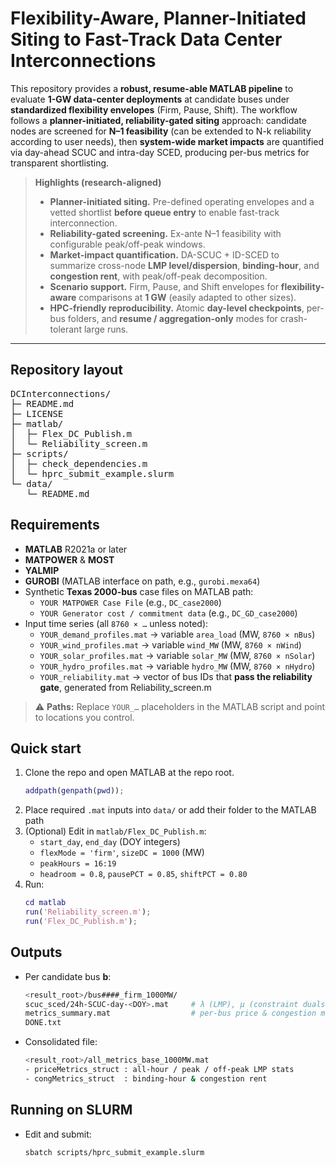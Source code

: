 # Flexibility-Aware, Planner-Initiated Siting to Fast-Track Data Center Interconnections

This repository provides a **robust, resume-able MATLAB pipeline** to evaluate **1-GW data-center deployments** at candidate buses under **standardized flexibility envelopes** (Firm, Pause, Shift). The workflow follows a **planner-initiated, reliability-gated siting** approach: candidate nodes are screened for **N–1 feasibility** (can be extended to N-k reliability according to user needs), then **system-wide market impacts** are quantified via day-ahead SCUC and intra-day SCED, producing per-bus metrics for transparent shortlisting.

> **Highlights (research-aligned)**
> - **Planner-initiated siting.** Pre-defined operating envelopes and a vetted shortlist **before queue entry** to enable fast-track interconnection.
> - **Reliability-gated screening.** Ex-ante N–1 feasibility with configurable peak/off-peak windows.
> - **Market-impact quantification.** DA-SCUC + ID-SCED to summarize cross-node **LMP level/dispersion**, **binding-hour**, and **congestion rent**, with peak/off-peak decomposition.
> - **Scenario support.** Firm, Pause, and Shift envelopes for **flexibility-aware** comparisons at **1 GW** (easily adapted to other sizes).
> - **HPC-friendly reproducibility.** Atomic **day-level checkpoints**, per-bus folders, and **resume / aggregation-only** modes for crash-tolerant large runs.

---

## Repository layout

<pre>
DCInterconnections/
├─ README.md
├─ LICENSE
├─ matlab/
│  ├─ Flex_DC_Publish.m
│  └─ Reliability_screen.m
├─ scripts/
│  ├─ check_dependencies.m
│  └─ hprc_submit_example.slurm
└─ data/
   └─ README.md
</pre>

## Requirements

- **MATLAB** R2021a or later  
- **MATPOWER** & **MOST**  
- **YALMIP**  
- **GUROBI** (MATLAB interface on path, e.g., `gurobi.mexa64`)  
- Synthetic **Texas 2000-bus** case files on MATLAB path:
  - `YOUR MATPOWER Case File` (e.g., `DC_case2000`)
  - `YOUR Generator cost / commitment data` (e.g., `DC_GD_case2000`)
- Input time series (all `8760 × …` unless noted):
  - `YOUR_demand_profiles.mat` → variable `area_load` (MW, `8760 × nBus`)
  - `YOUR_wind_profiles.mat`   → variable `wind_MW`  (MW, `8760 × nWind`)
  - `YOUR_solar_profiles.mat`  → variable `solar_MW` (MW, `8760 × nSolar`)
  - `YOUR_hydro_profiles.mat`  → variable `hydro_MW` (MW, `8760 × nHydro`)
  - `YOUR_reliability.mat`     → vector of bus IDs that **pass the reliability gate**, generated from Reliability_screen.m

> ⚠️ **Paths:** Replace `YOUR_…` placeholders in the MATLAB script and point to locations you control.

## Quick start

1. Clone the repo and open MATLAB at the repo root.
   ```matlab
   addpath(genpath(pwd));
2. Place required `.mat` inputs into `data/` or add their folder to the MATLAB path
3. (Optional) Edit in `matlab/Flex_DC_Publish.m`:
   - `start_day`, `end_day` (DOY integers)
   - `flexMode = 'firm'`, `sizeDC = 1000` (MW)
   - `peakHours = 16:19`
   - `headroom = 0.8`, `pausePCT = 0.85`, `shiftPCT = 0.80`
4. Run:
   ```matlab
   cd matlab
   run('Reliability_screen.m');
   run('Flex_DC_Publish.m');

## Outputs
- Per candidate bus **b**:
  ```bash
  <result_root>/bus####_firm_1000MW/
  scuc_sced/24h-SCUC-day-<DOY>.mat     # λ (LMP), μ (constraint duals), flows, Fmax
  metrics_summary.mat                  # per-bus price & congestion metrics
  DONE.txt
  ```
  
- Consolidated file:
  ```bash
  <result_root>/all_metrics_base_1000MW.mat
  - priceMetrics_struct : all-hour / peak / off-peak LMP stats
  - congMetrics_struct  : binding-hour & congestion rent
  ```

## Running on SLURM
- Edit and submit:
  ```bash
  sbatch scripts/hprc_submit_example.slurm
  ```
